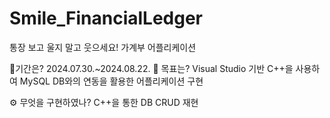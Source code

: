 # Smile_FinancialLedger

통장 보고 울지 말고 웃으세요!
가계부 어플리케이션

📃기간은? 2024.07.30.~2024.08.22.
💫 목표는?
Visual Studio 기반 C++을 사용하여 MySQL DB와의 연동을 활용한 어플리케이션 구현

⚙ 무엇을 구현하였나?
C++을 통한 DB CRUD 재현
